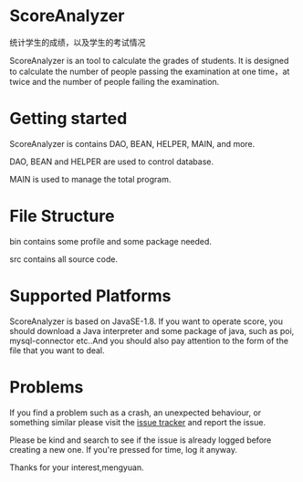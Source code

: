 # ScoreAnalyzer
统计学生的成绩，以及学生的考试情况

ScoreAnalyzer is an tool to calculate the grades of students. It is designed to calculate the number of people passing the examination at one time，at twice and the number of people failing the examination.

# Getting started

ScoreAnalyzer is contains DAO, BEAN, HELPER, MAIN, and more.

 DAO, BEAN and HELPER are used to control database.
 
 MAIN is used to manage the total program.

# File Structure

bin contains some profile and some package needed.

src contains all source code.

# Supported Platforms
ScoreAnalyzer is based on JavaSE-1.8. If you want to operate score, you should download a Java interpreter and some package of java, such as poi,
mysql-connector etc..And you should also pay attention to the form of the file that you want to deal.

# Problems
If you find a problem such as a crash, an unexpected behaviour, or something similar please visit the [issue tracker](https://github.com/ranmengyuan/ScoreAnalyzer/issues) and report the issue.

Please be kind and search to see if the issue is already logged before creating a new one. If you're pressed for time, log it anyway.

Thanks for your interest,mengyuan.

